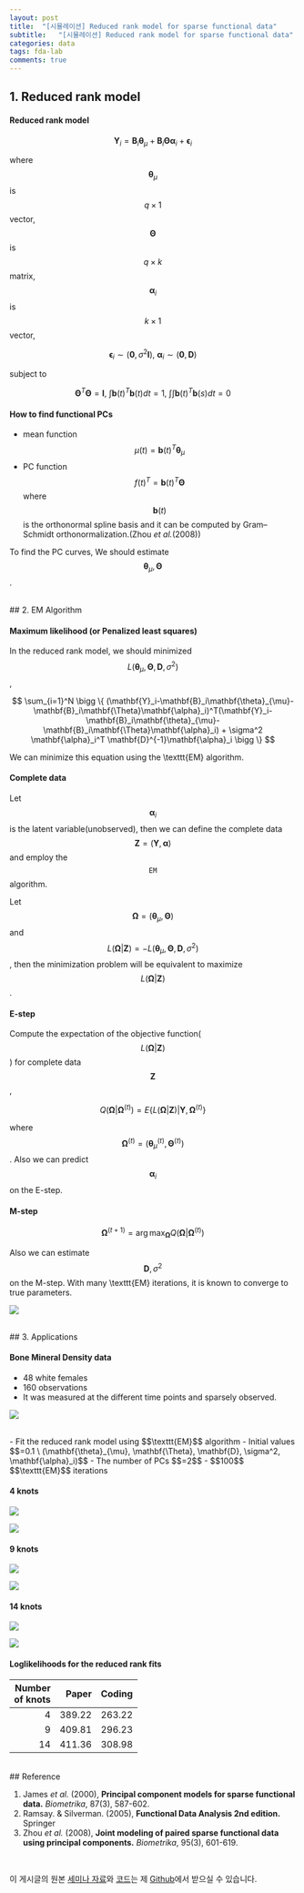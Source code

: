 ```yaml
---
layout: post
title:  "[시뮬레이션] Reduced rank model for sparse functional data"
subtitle:   "[시뮬레이션] Reduced rank model for sparse functional data"
categories: data
tags: fda-lab
comments: true
---
```




## 1. Reduced rank model

#### Reduced rank model

$$ 
\mathbf{Y}_i=\mathbf{B}_i\mathbf{\theta}_{\mu}+\mathbf{B}_i\mathbf{\Theta}\mathbf{\alpha}_i + \mathbf{\epsilon}_i
$$

where $$\mathbf{\theta}_{\mu}$$ is $$q \times 1$$ vector, $$\mathbf{\Theta}$$ is $$ q \times k$$ matrix, $$\mathbf{\alpha}_i$$ is $$k \times 1$$ vector,

$$
 \mathbf{\epsilon}_i \sim (\mathbf{0}, \sigma^2 \mathbf{I}), \ \mathbf{\alpha}_i \sim (\mathbf{0}, \mathbf{D}) 
$$

subject to

$$ 
\mathbf{\Theta}^T \mathbf{\Theta}=\mathbf{I}, \ \int \mathbf{b}(t)^T\mathbf{b}(t)dt=1, \ \int\int \mathbf{b}(t)^T\mathbf{b}(s)dt=0 
$$



#### How to find functional PCs
- mean function
<br>$$\mu(t)=\mathbf{b}(t)^T\mathbf{\theta}_{\mu}$$
- PC function
<br>$$f(t)^T=\mathbf{b}(t)^T\mathbf{\Theta}$$
where $$\mathbf{b}(t)$$ is the orthonormal spline basis and it can be computed by Gram–Schmidt orthonormalization.(Zhou *et al.*(2008))

To find the PC curves, We should estimate $$\mathbf{\theta}_{\mu}, \mathbf{\Theta}$$.


<br>
## 2. EM Algorithm

#### Maximum likelihood (or Penalized least squares)
In the reduced rank model, we should minimized $$L(\mathbf{\theta}_{\mu}, \mathbf{\Theta}, \mathbf{D}, \sigma^2)$$,

$$
\sum_{i=1}^N \bigg \{ (\mathbf{Y}_i-\mathbf{B}_i\mathbf{\theta}_{\mu}-\mathbf{B}_i\mathbf{\Theta}\mathbf{\alpha}_i)^T(\mathbf{Y}_i-\mathbf{B}_i\mathbf{\theta}_{\mu}-\mathbf{B}_i\mathbf{\Theta}\mathbf{\alpha}_i) + \sigma^2 \mathbf{\alpha}_i^T \mathbf{D}^{-1}\mathbf{\alpha}_i \bigg \}
$$

We can minimize this equation using the \texttt{EM} algorithm.


#### Complete data
Let $$\mathbf{\alpha}_i$$ is the latent variable(unobserved), then we can define the complete data $$ \mathbf{Z} = (\mathbf{Y}, \mathbf{\alpha})$$ and employ the $$\texttt{EM}$$ algorithm.

Let $$\mathbf{\Omega}=(\mathbf{\theta}_{\mu},\mathbf{\Theta})$$ and $$L(\mathbf{\Omega}\lvert\mathbf{Z})=-L(\mathbf{\theta}_{\mu},\mathbf{\Theta},\mathbf{D},\sigma^2)$$, then the minimization problem will be equivalent to maximize $$L(\mathbf\Omega \lvert \mathbf{Z})$$.


#### E-step
Compute the expectation of the objective function($$L(\mathbf\Omega \lvert \mathbf{Z})$$) for complete data $$\mathbf{Z}$$,

$$
Q(\mathbf\Omega|\mathbf\Omega^{(t)}) = E\left\{ L(\mathbf\Omega \lvert \mathbf{Z}) \lvert \mathbf{Y},\mathbf\Omega^{(t)} \right\}
$$

where $$\mathbf\Omega^{(t)} = (\mathbf{\theta}_{\mu}^{(t)}, \mathbf{\Theta}^{(t)})$$.
Also we can predict $$\mathbf{\alpha}_i$$ on the E-step.


#### M-step

$$
\mathbf\Omega^{(t+1)} = \arg\max_\mathbf\Omega Q(\mathbf\Omega \lvert \mathbf\Omega^{(t)})
$$

Also we can estimate $$\mathbf{D}, \sigma^2$$ on the M-step.
With many \texttt{EM} iterations, it is known to converge to true parameters.

![](/assets/img/20190809-1.png)


<br>
## 3. Applications

#### Bone Mineral Density data
- 48 white females			
- 160 observations
- It was measured at the different time points and sparsely observed.

![](https://github.com/statKim/FDA-Lab/blob/master/Principal%20Component%20Models%20for%20Sparse%20Functional%20Data/Application/img/curve.png?raw=true)
<center><The bone mineral density of 48 females></center>

<br>
- Fit the reduced rank model using $$\texttt{EM}$$ algorithm
- Initial values $$=0.1 \ (\mathbf{\theta}_{\mu}, \mathbf{\Theta}, \mathbf{D}, \sigma^2, \mathbf{\alpha}_i)$$
- The number of PCs $$=2$$
- $$100$$ $$\texttt{EM}$$ iterations


#### 4 knots
![](https://github.com/statKim/FDA-Lab/blob/master/Principal%20Component%20Models%20for%20Sparse%20Functional%20Data/Application/img/4knots_true.png?raw=true)

![](https://github.com/statKim/FDA-Lab/blob/master/Principal%20Component%20Models%20for%20Sparse%20Functional%20Data/Application/img/4knots.png?raw=true)


#### 9 knots
![](https://github.com/statKim/FDA-Lab/blob/master/Principal%20Component%20Models%20for%20Sparse%20Functional%20Data/Application/img/9knots_true.png?raw=true)

![](https://github.com/statKim/FDA-Lab/blob/master/Principal%20Component%20Models%20for%20Sparse%20Functional%20Data/Application/img/9knots.png?raw=true)


#### 14 knots
![](https://github.com/statKim/FDA-Lab/blob/master/Principal%20Component%20Models%20for%20Sparse%20Functional%20Data/Application/img/14knots_true.png?raw=true)

![](https://github.com/statKim/FDA-Lab/blob/master/Principal%20Component%20Models%20for%20Sparse%20Functional%20Data/Application/img/14knots.png?raw=true)


#### Loglikelihoods for the reduced rank fits

| Number<br> of knots | Paper | Coding |
| ---: | -----: | -----: |
| 4 | 389.22 | 263.22 | 
| 9 | 409.81 | 296.23 |
| 14 | 411.36 | 308.98 |

<br>
## Reference

1. James *et al.* (2000), **Principal component models for sparse functional data.** *Biometrika*, 87(3), 587-602.
2. Ramsay. & Silverman. (2005), **Functional Data Analysis 2nd edition.**  Springer
3. Zhou *et al.* (2008), **Joint modeling of paired sparse functional data using principal components.** *Biometrika*, 95(3), 601-619.

<br>

이 게시글의 원본 [세미나 자료](https://github.com/statKim/FDA-Lab/blob/master/Principal%20Component%20Models%20for%20Sparse%20Functional%20Data/Application/Reduced%20rank%20model.pdf)와 [코드](https://github.com/statKim/FDA-Lab/blob/master/Principal%20Component%20Models%20for%20Sparse%20Functional%20Data/Application/%EB%85%BC%EB%AC%B8%EA%B5%AC%ED%98%84.R)는 제 [Github](https://github.com/statKim/FDA-Lab)에서 받으실 수 있습니다.
